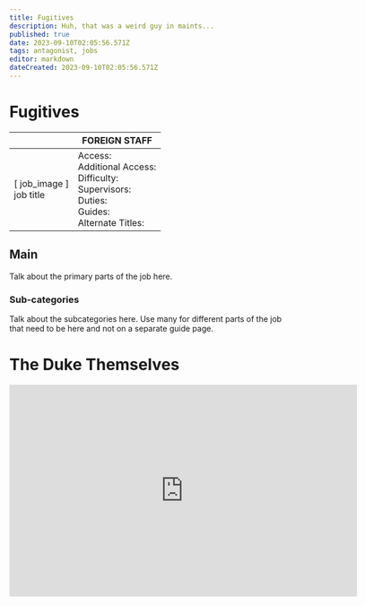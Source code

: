 ```yaml
---
title: Fugitives
description: Huh, that was a weird guy in maints...
published: true
date: 2023-09-10T02:05:56.571Z
tags: antagonist, jobs
editor: markdown
dateCreated: 2023-09-10T02:05:56.571Z
---
```


# Fugitives

|                             | FOREIGN STAFF                                                                                   |
|-----------------------------|----------------------------------------------------------------------------------------------|
| \[ job_image ]<br>job title | Access:<br>Additional Access:<br>Difficulty:<br>Supervisors:<br>Duties:<br>Guides:<br>Alternate Titles: |

## Main 
Talk about the primary parts of the job here.


### Sub-categories
Talk about the subcategories here. Use many for different parts of the job that need to be here and not on a separate guide page.

# The Duke Themselves
<iframe src="https://player.twitch.tv/?channel=thedukeofook&parent=wiki.monkestation.com" frameborder="0" allowfullscreen="true" scrolling="no" height="378" width="620"></iframe>